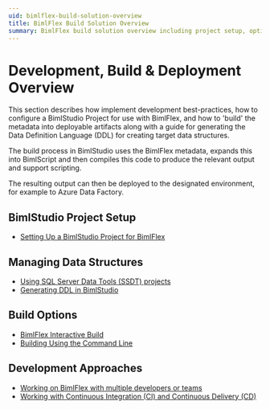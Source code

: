 ```yaml
---
uid: bimlflex-build-solution-overview
title: BimlFlex Build Solution Overview
summary: BimlFlex build solution overview including project setup, options, and generating DDL
---
```

# Development, Build & Deployment Overview

This section describes how implement development best-practices, how to configure a BimlStudio Project for use with BimlFlex, and how to 'build' the metadata into deployable artifacts along with a guide for generating the Data Definition Language (DDL) for creating target data structures.

The build process in BimlStudio uses the BimlFlex metadata, expands this into BimlScript and then compiles this code to produce the relevant output and support scripting.

The resulting output can then be deployed to the designated environment, for example to Azure Data Factory.

## BimlStudio Project Setup

* [Setting Up a BimlStudio Project for BimlFlex](xref:bimlflex-setup-bimlstudio-project)

## Managing Data Structures

* [Using SQL Server Data Tools (SSDT) projects](xref:bimlflex-ssdt-project)
* [Generating DDL in BimlStudio](xref:bimlflex-generating-ddl)

## Build Options

* [BimlFlex Interactive Build](xref:bimlflex-interactive-build)
* [Building Using the Command Line](xref:bimlflex-command-line-build)

## Development Approaches

* [Working on BimlFlex with multiple developers or teams](xref:bimlflex-concurrent-development)
* [Working with Continuous Integration (CI) and Continuous Delivery (CD)](xref:bimlflex-continuous-integration-and-delivery)
